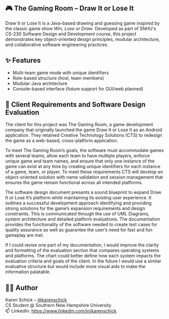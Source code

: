 ## 🎮 The Gaming Room – Draw It or Lose It

Draw It or Lose It is a Java-based drawing and guessing game inspired by the classic game show *Win, Lose or Draw*. Developed as part of SNHU's CS-230 Software Design and Development course, this project demonstrates key object-oriented design principles, modular architecture, and collaborative software engineering practices.

## ✨ Features

- Multi-team game mode with unique identifiers
- Role-based structure (host, team members)
- Modular Java architecture
- Console-based interface (future support for GUI/web planned)

##  📌 Client Requirements and Software Design Evaluation

The client for this project was The Gaming Room, a game development company that originally launched the game Draw It or Lose It as an Android application. They retained Creative Technology Solutions (CTS) to redesign the game as a web-based, cross-platform application. 

To meet The Gaming Room’s goals, the software must accommodate games with several teams, allow each team to have multiple players, enforce unique game and team names, and ensure that only one instance of the game can exist at any time by creating unique identifiers for each instance of a game, team, or player. To meet these requirements CTS will develop an object-oriented solution with name validation and session management that ensures the game remain functional across all intended platforms.

The software design document presents a sound blueprint to expand Draw It or Lose It’s platform while maintaining its existing user experience. It outlines a successful development approach identifying and providing strong solutions for the game’s expansion requirements and design constraints. This is communicated through the use of UML Diagrams, system architecture and detailed platform evaluations. The documentation provides the functionality of the software needed to create test cases for quality assurance as well as guarantee the user’s need for fast and fun gameplay are met. 

If I could revise one part of my documentation, I would improve the clarity and formatting of the evaluation section that compares operating systems and platforms. The chart could better define how each system impacts the evaluation criteria and goals of the client. In the future I would use a similar evaluative structure but would include more visual aids to make the information palatable. 



## 👩‍💻 Author

Karen Schick – [@karenschick](https://github.com/karenschick)  
CS Student @ Southern New Hampshire University  
📫 LinkedIn: https://www.linkedin.com/in/karenschick
